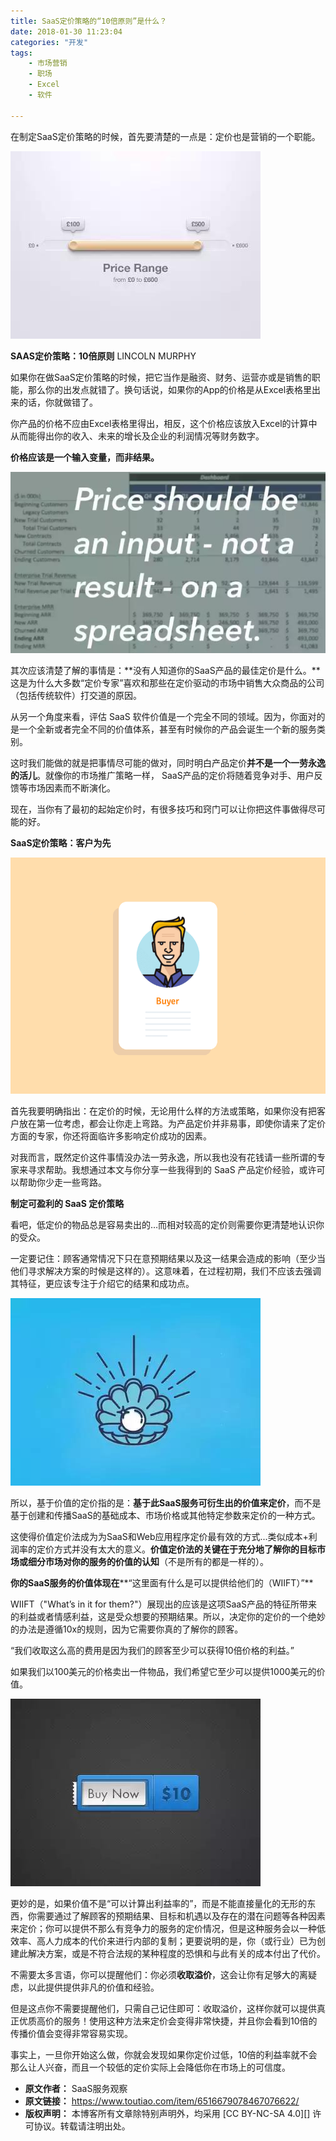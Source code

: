 ```yaml
---
title: SaaS定价策略的“10倍原则”是什么？
date: 2018-01-30 11:23:04
categories: "开发"
tags:
	- 市场营销
	- 职场
	- Excel
	- 软件

---
```


在制定SaaS定价策略的时候，首先要清楚的一点是：定价也是营销的一个职能。

![SaaS定价策略的“10倍原则”是什么？][SaaS_10]

**SAAS定价策略：10倍原则** LINCOLN MURPHY

如果你在做SaaS定价策略的时候，把它当作是融资、财务、运营亦或是销售的职能，那么你的出发点就错了。换句话说，如果你的App的价格是从Excel表格里出来的话，你就做错了。

你产品的价格不应由Excel表格里得出，相反，这个价格应该放入Excel的计算中从而能得出你的收入、未来的增长及企业的利润情况等财务数字。

**价格应该是一个输入变量，而非结果。**

![SaaS定价策略的“10倍原则”是什么？][SaaS_10 1]

其次应该清楚了解的事情是：**没有人知道你的SaaS产品的最佳定价是什么。**这是为什么大多数“定价专家”喜欢和那些在定价驱动的市场中销售大众商品的公司（包括传统软件）打交道的原因。

从另一个角度来看，评估 SaaS 软件价值是一个完全不同的领域。因为，你面对的是一个全新或者完全不同的价值体系，甚至有时候你的产品会诞生一个新的服务类别。

这时我们能做的就是把事情尽可能的做对，同时明白产品定价**并不是一个一劳永逸的活儿**。就像你的市场推广策略一样， SaaS产品的定价将随着竞争对手、用户反馈等市场因素而不断演化。

现在，当你有了最初的起始定价时，有很多技巧和窍门可以让你把这件事做得尽可能的好。

**SaaS定价策略：客户为先**

![SaaS定价策略的“10倍原则”是什么？][SaaS_10 2]

首先我要明确指出：在定价的时候，无论用什么样的方法或策略，如果你没有把客户放在第一位考虑，都会让你走上弯路。为产品定价并非易事，即使你请来了定价方面的专家，你还将面临许多影响定价成功的因素。

对我而言，既然定价这件事情没办法一劳永逸，所以我也没有花钱请一些所谓的专家来寻求帮助。我想通过本文与你分享一些我得到的 SaaS 产品定价经验，或许可以帮助你少走一些弯路。

**制定可盈利的 SaaS 定价策略**

看吧，低定价的物品总是容易卖出的…而相对较高的定价则需要你更清楚地认识你的受众。

一定要记住：顾客通常情况下只在意预期结果以及这一结果会造成的影响（至少当他们寻求解决方案的时候是这样的）。这意味着，在过程初期，我们不应该去强调其特征，更应该专注于介绍它的结果和成功点。

![SaaS定价策略的“10倍原则”是什么？][SaaS_10 3]

所以，基于价值的定价指的是：**基于此SaaS服务可衍生出的价值来定价**，而不是基于创建和传播SaaS的基础成本、市场价格或其他特定参数来定价的一种方式。

这使得价值定价法成为为SaaS和Web应用程序定价最有效的方式...类似成本+利润率的定价方式并没有太大的意义。**价值定价法的关键在于充分地了解你的目标市场或细分市场对你的服务的价值的认知**（不是所有的都是一样的）。

**你的SaaS服务的价值体现在****“这里面有什么是可以提供给他们的（WIIFT）”**

WIIFT（"What’s in it for them?"）展现出的应该是这项SaaS产品的特征所带来的利益或者情感利益，这是受众想要的预期结果。所以，决定你的定价的一个绝妙的办法是遵循10x的规则，因为它需要你真的了解你的顾客。

“我们收取这么高的费用是因为我们的顾客至少可以获得10倍价格的利益。”

如果我们以100美元的价格卖出一件物品，我们希望它至少可以提供1000美元的价值。

![SaaS定价策略的“10倍原则”是什么？][SaaS_10 4]

更妙的是，如果价值不是“可以计算出利益率的”，而是不能直接量化的无形的东西，你需要通过了解顾客的预期结果、目标和机遇以及存在的潜在问题等各种因素来定价；你可以提供不那么有竞争力的服务的定价情况，但是这种服务会以一种低效率、高人力成本的代价来进行内部的复制；更要说明的是，你（或行业）已为创建此解决方案，或是不符合法规的某种程度的恐惧和与此有关的成本付出了代价。

不需要太多言语，你可以提醒他们：你必须**收取溢价**，这会让你有足够大的离疑虑，以此提供提供非凡的价值和经验。

但是这点你不需要提醒他们，只需自己记住即可：收取溢价，这样你就可以提供真正优质高价的服务！使用这种方法来定价会变得非常快捷，并且你会看到10倍的传播价值会变得非常容易实现。

事实上，一旦你开始这么做，你就会发现如果你定价过低，10倍的利益率就不会那么让人兴奋，而且一个较低的定价实际上会降低你在市场上的可信度。


[SaaS_10]: static/resources/crawler/YQEF-FRVF-A36B.jpg
[SaaS_10 1]: static/resources/crawler/AUA6-FRJB-322I.jpg
[SaaS_10 2]: static/resources/crawler/VBIN-UAJU-RFYE.gif
[SaaS_10 3]: static/resources/crawler/NJVY-FIYJ-36FE.jpg
[SaaS_10 4]: static/resources/crawler/AQBI-6BAI-6FNU.jpg
 *  **原文作者：** SaaS服务观察
 *  **原文链接：** https://www.toutiao.com/item/6516679078467076622/
 *  **版权声明：** 本博客所有文章除特别声明外，均采用 [CC BY-NC-SA 4.0][] 许可协议。转载请注明出处。
